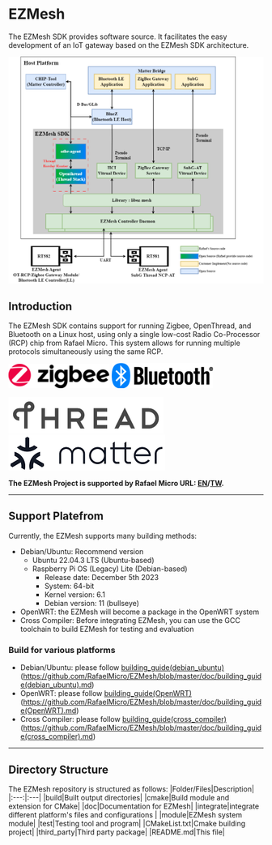 # EZMesh
The EZMesh SDK provides software source. It facilitates the easy development of an IoT gateway based on the EZMesh SDK architecture.

![ezmsh](./doc/img/ezmesh_.png)
## Introduction

The EZMesh SDK contains support for running Zigbee, OpenThread, and Bluetooth on a Linux host, using only a single low-cost Radio Co-Processor (RCP) chip from Rafael Micro. This system allows for running multiple protocols simultaneously using the same RCP.

![Zigbee_L](./doc/img/Zigbee_logo.png) ![BluetoothLE_L](./doc/img/Bluetooth_logo.png)

![Thread_L](./doc/img/Thread_logo_rgb.png) ![Matter_L](./doc/img/matter_logo.png)


**The EZMesh Project is supported by Rafael Micro URL: [EN](https://www.rafaelmicro.com/en/)/[TW](https://www.rafaelmicro.com/tw/).**

---

## Support Platefrom

Currently, the EZMesh supports many building methods:

- Debian/Ubuntu: Recommend version
  - Ubuntu 22.04.3 LTS (Ubuntu-based)
  - Raspberry Pi OS (Legacy) Lite (Debian-based)
    - Release date: December 5th 2023
    - System: 64-bit
    - Kernel version: 6.1
    - Debian version: 11 (bullseye)
- OpenWRT: the EZMesh will become a package in the OpenWRT system
- Cross Compiler: Before integrating EZMesh, you can use the GCC toolchain to build EZMesh for testing and evaluation

### Build for various platforms

- Debian/Ubuntu: please follow [building_guide(debian_ubuntu)](doc/building_guide(debian_ubuntu).md) (<https://github.com/RafaelMicro/EZMesh/blob/master/doc/building_guide(debian_ubuntu).md>)
- OpenWRT: please follow [building_guide(OpenWRT)](doc/building_guide(OpenWRT).md) (<https://github.com/RafaelMicro/EZMesh/blob/master/doc/building_guide(OpenWRT).md>)
- Cross Compiler: please follow [building_guide(cross_compiler)](doc/building_guide(cross_compiler).md) (<https://github.com/RafaelMicro/EZMesh/blob/master/doc/building_guide(cross_compiler).md>)

---

## Directory Structure

The EZMesh repository is structured as follows:
|Folder/Files|Description|
|:---:|:---|
|build|Built output directories|
|cmake|Build module and extension for CMake|
|doc|Documentation for EZMesh|
|integrate|integrate different platform's files and configurations |
|module|EZMesh system module|
|test|Testing tool and program|
|CMakeList.txt|Cmake building project|
|third_party|Third party package|
|README.md|This file|
